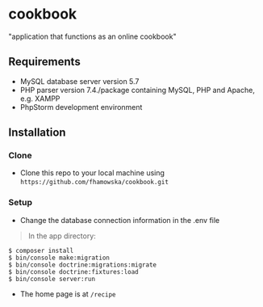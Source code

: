 # cookbook
"application that functions as an online cookbook"

## Requirements

- MySQL database server version 5.7
- PHP parser version 7.4./package containing MySQL, PHP and Apache, e.g. XAMPP
- PhpStorm development environment

## Installation

### Clone

- Clone this repo to your local machine using `https://github.com/fhamowska/cookbook.git`

### Setup

- Change the database connection information in the .env file

> In the app directory:
```shell
$ composer install
$ bin/console make:migration
$ bin/console doctrine:migrations:migrate
$ bin/console doctrine:fixtures:load
$ bin/console server:run
```

- The home page is at `/recipe`